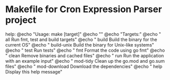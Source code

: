 # Makefile for Cron Expression Parser project

help:
	@echo "Usage: make [target]"
	@echo ""
	@echo "Targets:"
	@echo "  all            Run fmt, test and build targets"
	@echo "  build          Build the binary for the current OS"
	@echo "  build-unix     Build the binary for Unix-like systems"
	@echo "  test           Run tests"
	@echo "  fmt            Format the code using go fmt"
	@echo "  clean          Remove binaries and cached files"
	@echo "  run            Run the application with an example input"
	@echo "  mod-tidy       Clean up the go.mod and go.sum files"
	@echo "  mod-download   Download the dependencies"
	@echo "  help           Display this help message"